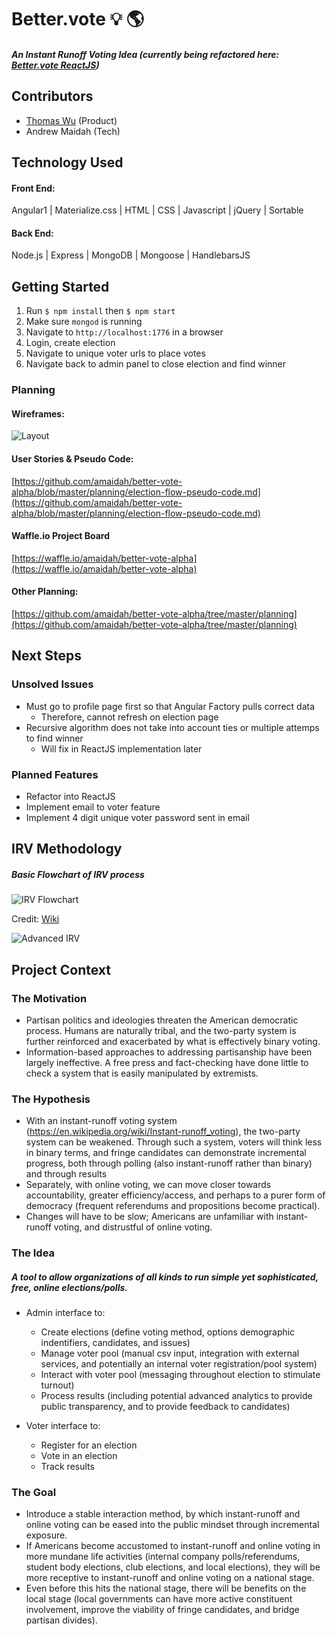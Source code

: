 # Better.vote :bulb: :earth_americas:
##### An Instant Runoff Voting Idea (currently being refactored here: [Better.vote ReactJS](https://github.com/amaidah/better-vote))

## Contributors

- [Thomas Wu](https://www.linkedin.com/in/tom-wu) (Product)
- Andrew Maidah (Tech)

## Technology Used

#### Front End:

Angular1 | Materialize.css | HTML | CSS | Javascript | jQuery | Sortable

#### Back End:

Node.js | Express | MongoDB | Mongoose | HandlebarsJS

## Getting Started

1. Run `$ npm install` then `$ npm start`
2. Make sure `mongod` is running
3. Navigate to `http://localhost:1776` in a browser
4. Login, create election
5. Navigate to unique voter urls to place votes
6. Navigate back to admin panel to close election and find winner

### Planning

#### Wireframes:

![Layout](https://raw.githubusercontent.com/amaidah/better-vote-alpha/master/public/assets/layout-sketch.jpg)

#### User Stories & Pseudo Code:

[https://github.com/amaidah/better-vote-alpha/blob/master/planning/election-flow-pseudo-code.md](https://github.com/amaidah/better-vote-alpha/blob/master/planning/election-flow-pseudo-code.md)

#### Waffle.io Project Board

[https://waffle.io/amaidah/better-vote-alpha](https://waffle.io/amaidah/better-vote-alpha)

#### Other Planning:

[https://github.com/amaidah/better-vote-alpha/tree/master/planning](https://github.com/amaidah/better-vote-alpha/tree/master/planning)

## Next Steps

### Unsolved Issues

- Must go to profile page first so that Angular Factory pulls correct data
  - Therefore, cannot refresh on election page
- Recursive algorithm does not take into account ties or multiple attemps to find winner
  - Will fix in ReactJS implementation later

### Planned Features

- Refactor into ReactJS
- Implement email to voter feature
- Implement 4 digit unique voter password sent in email

## IRV Methodology

##### Basic Flowchart of IRV process

![IRV Flowchart](https://upload.wikimedia.org/wikipedia/commons/b/b9/IRV_counting_flowchart.svg)

Credit: [Wiki](https://en.wikipedia.org/wiki/Instant-runoff_voting#Process)

![Advanced IRV](https://raw.githubusercontent.com/amaidah/better-vote-alpha/master/public/assets/two-method-flow.png)

## Project Context

### The Motivation

- Partisan politics and ideologies threaten the American democratic process. Humans are naturally tribal, and the two-party system is further reinforced and exacerbated by what is effectively binary voting.
- Information-based approaches to addressing partisanship have been largely ineffective. A free press and fact-checking have done little to check a system that is easily manipulated by extremists.

### The Hypothesis

- With an instant-runoff voting system (https://en.wikipedia.org/wiki/Instant-runoff_voting), the two-party system can be weakened. Through such a system, voters will think less in binary terms, and fringe candidates can demonstrate incremental progress, both through polling (also instant-runoff  rather than binary) and through results
- Separately, with online voting, we can move closer towards accountability, greater efficiency/access, and perhaps to a purer form of democracy (frequent referendums and propositions become practical).
- Changes will have to be slow; Americans are unfamiliar with instant-runoff voting, and distrustful of online voting.

### The Idea

##### A tool to allow organizations of all kinds to run simple yet sophisticated, free, online elections/polls.

- Admin interface to:

  - Create elections (define voting method, options demographic indentifiers, candidates, and issues)
  - Manage voter pool (manual csv input, integration with external services, and potentially an internal voter registration/pool system)
  - Interact with voter pool (messaging throughout election to stimulate turnout)
  - Process results (including potential advanced analytics to provide public transparency, and to provide feedback to candidates)

- Voter interface to:

  - Register for an election
  - Vote in an election
  - Track results

### The Goal

- Introduce a stable interaction method, by which instant-runoff and online voting can be eased into the public mindset through incremental exposure.
- If Americans become accustomed to instant-runoff and online voting in more mundane life activities (internal company polls/referendums, student body elections, club elections, and local elections), they will be more receptive to instant-runoff and online voting on a national stage.
- Even before this hits the national stage, there will be benefits on the local stage (local governments can have more active constituent involvement, improve the viability of fringe candidates, and bridge partisan divides).
